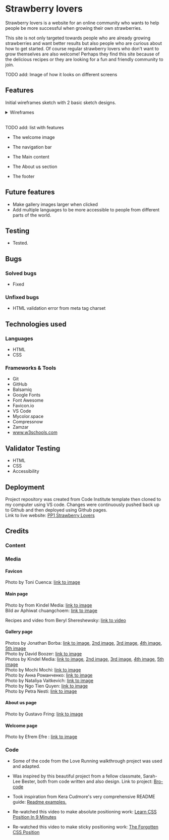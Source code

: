 # Strawberry lovers

Strawberry lovers is a website for an online community who wants to help people be more successful when growing their own strawberries.

This site is not only targeted towards people who are already growing strawberries and want better results but also people who are curious about how to get started. Of course regular strawberry lovers who don't want to grow themselves are also welcome! Perhaps they find this site because of the delicious recipes or they are looking for a fun and friendly community to join.


TODO add: Image of how it looks on different screens

## Features

Initial wireframes sketch with 2 basic sketch designs.
<details><summary>Wireframes</summary> <p align="center"><img src="https://res.cloudinary.com/dmntcacug/image/upload/v1693413298/Wireframes_r9qpuo.png" alt="drawing" width="600"/></p> </details>


<br>


TODO add: list with features

- The welcome image

- The navigation bar
- The Main content
- The About us section
- The footer

## Future features
- Make gallery images larger when clicked
- Add multiple languages to be more accessible to people from different parts of the world.

## Testing

- Tested.

## Bugs

### Solved bugs

- Fixed

### Unfixed bugs

- HTML validation error from meta tag charset


## Technologies used

### Languages
- HTML
- CSS

### Frameworks & Tools

- Git
- GitHub
- Balsamiq
- Google Fonts
- Font Awesome
- Favicon.io
- VS Code
- Mycolor.space
- Compressnow
- Zamzar 
- www.w3schools.com


## Validator Testing

- HTML
- CSS
- Accessibility

## Deployment
Project repository was created from Code Institute template then cloned to my computer using VS code. Changes were continuously pushed back up to Github and then deployed using Github pages. <br>
Link to live website: [PP1 Strawberry Lovers](https://niclo1337.github.io/pp1-strawberry-lovers/index.html)
## Credits

### Content



### Media

#### Favicon
Photo by Toni Cuenca: [link to image](https://www.pexels.com/photo/strawberry-on-blue-surface-566888/)

#### Main page

 Photo by from Kindel Media: [link to image](https://www.pexels.com/sv-se/foto/bondgard-frukt-vaxter-jordgubbar-7457179/)
 <br>Bild av Aphiwat  chuangchoem: [link to image](https://www.pexels.com/sv-se/foto/mat-halsosam-person-rod-365839/)

Recipes and video from Beryl Shereshewsky: [link to video](https://www.youtube.com/watch?v=UZZ4MuDuvpM)



#### Gallery page
Photos by Jonathan Borba: [link to image](https://www.pexels.com/sv-se/foto/flicka-bondgard-lycklig-leende-15672283/), [2nd image](https://www.pexels.com/sv-se/foto/flicka-lantbruk-bondgard-lov-15672380/), [3rd image](https://www.pexels.com/photo/woman-holding-a-freshly-picked-strawberry-15682917/), [4th image](https://www.pexels.com/photo/two-girls-holding-strawberries-on-a-farm-15672326/), [5th image](https://www.pexels.com/photo/man-picking-strawberries-15682920/)
<br>Photo by David Boozer: [link to image](https://www.pexels.com/photo/strawberries-in-macro-shot-1125121/)
<br>Photos by Kindel Media: [link to image](https://www.pexels.com/sv-se/foto/person-kvinna-lantbruk-bondgard-7457178/), [2nd image](https://www.pexels.com/sv-se/foto/bondgard-frukt-vaxter-jordgubbar-7457184/), [3rd image](https://www.pexels.com/sv-se/foto/bondgard-staende-leende-jordgubbe-7456823/), [4th image](https://www.pexels.com/sv-se/foto/mat-halsosam-person-hand-7457480/), [5th image](https://www.pexels.com/photo/food-healthy-landscape-man-7457197/)
<br>Photo by Mochi Mochi: [link to image](https://www.pexels.com/sv-se/foto/flicka-sot-bondgard-vaxter-17710983/)
<br> Photo by Анна Романченко: [link to image](https://www.pexels.com/sv-se/foto/halsosam-rod-frukt-sot-3186961/)
<br> Photo by Nataliya Vaitkevich: [link to image](https://www.pexels.com/sv-se/foto/rod-konst-glas-frukt-7184344/)
<br> Photo by Ngo Tien Quyen: [link to image](https://www.pexels.com/photo/strawberries-in-wig-basket-16221459/)
<br>Photo by Petra Nesti: [link to image](https://www.pexels.com/photo/strawberries-in-wooden-wicker-basket-on-farm-12775190/)

#### About us page
Photo by Gustavo Fring: [link to image](https://www.pexels.com/photo/father-and-daughter-gardening-outdoors-4894606/)


#### Welcome page
Photo by Efrem  Efre : [link to image](https://www.pexels.com/photo/strawberries-17644212/)


### Code

- Some of the code from the Love Running walkthrough project was used and adapted.

- Was inspired by this beautiful project from a fellow classmate, Sarah-Lee Bester, both from code written and also design. Link to project: [Bro-code](https://taalverena.github.io/bro-code/index.html)

- Took inspiration from Kera Cudmore's very comprehensive README guide: [Readme examples.](https://github.com/kera-cudmore/readme-examples)

- Re-watched this video to make absolute positioning work:
[Learn CSS Position In 9 Minutes](https://www.youtube.com/watch?v=jx5jmI0UlXU&t=18s)

- Re-watched this video to make sticky positioning work:
[The Forgotten CSS Position](https://www.youtube.com/watch?v=NzjU1GmKosQ)